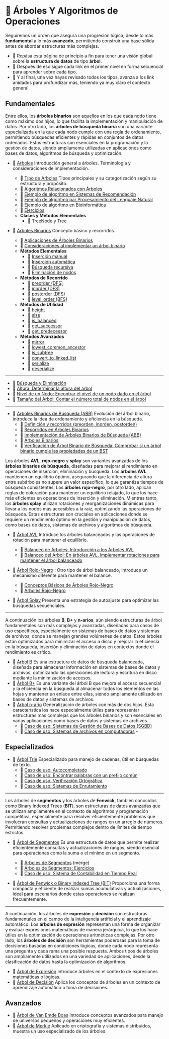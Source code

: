 # :file_folder: Árboles Y Algoritmos de Operaciones

Seguiremos un orden que asegura una progresión lógica, desde lo más **fundamental** a lo más **avanzado**, permitiendo construir una base sólida antes de abordar estructuras más complejas.  
- :file_folder: Repása esta página de principio a fin para tener una visión global sobre la **estructura de datos** de tipo **árbol**.
- :ledger: Después de eso sigue cada link en el primer nivel  en forma secuencial para aprender sobre cada tipo.   
- :page_with_curl: Y al final, una vez hayas revisado todos los tipos, avanza a los link anidados para profundizar más, teniendo ya muy claro el contexto general.

## Fundamentales

Entre ellos, los **árboles binarios** son aquellos en los que cada nodo tiene como máximo dos hijos, lo que facilita la implementación y manipulación de datos. Por otro lado, los **árboles de búsqueda binaria** son una variante especializada en la que cada nodo cumple con una regla de ordenamiento, permitiendo búsquedas eficientes y rápidas en conjuntos de datos ordenados. Estas estructuras son esenciales en la programación y la gestión de datos, siendo ampliamente utilizadas en aplicaciones como bases de datos, algoritmos de búsqueda y optimización.

- :ledger: [Arboles](../notebook/arboles/introduccion.ipynb) Introducción general a árboles. Terminología y consideraciones de implementación.
  - :page_with_curl: [Tipo de Árboles](../notebook/arboles/tipos-de-arboles.ipynb) Tipos principales y su categorización según su estructura y propósito.
  - :page_with_curl: [Algoritmos Relacionados con Árboles](../notebook/arboles/algoritmos-relacionados-con-arboles.ipynb)
  - :page_with_curl: [Ejemplo de algoritmo en Sistemas de Recomendación](../notebook/arboles/ejemplo-de-algoritmo-en-sistemas-de-recomendacion.ipynb)
  - :page_with_curl: [Ejemplo de algoritmo par Procesamiento del Lenguaje Natural](../notebook/arboles/ejemplo-de-algoritmo-par-procesamiento-del-lenguaje-natural.ipynb)
  - :page_with_curl: [Ejemplo de algoritmo en Bioinformática](../notebook/arboles/ejemplo-de-algoritmo-en-bioinformatica.ipynb)
  - :page_with_curl: [Ejercicios](/notebook/arboles/ejercicios.ipynb)  
  - **Clases y Métodos Elementales**
    - :page_with_curl: [TreeNode y Tree](/notebook/arboles/tree-elemental.ipynb)  



- :ledger: [Árboles Binarios](../notebook/arboles/arbol-binario.ipynb) Concepto básico y recorridos.
  - :page_with_curl: [Aplicaciones de Árboles Binarios](/notebook/arboles/aplicaciones-arboles-binarios.ipynb)
  - :page_with_curl: [Consideraciones al implementar un árbol binario](/notebook/arboles/consideraciones-al-implementar-un-arbol-binario.ipynb)
  - **Métodos Elementales**
    - :page_with_curl: [Inserción manual](/notebook/arboles/insercion-manual.ipynb)  
    - :page_with_curl: [Inserción automática](/notebook/arboles/insercion-automatica.ipynb)  
    - :page_with_curl: [Búsqueda recursiva](/notebook/arboles/busqueda-recursiva.ipynb)  
    - :page_with_curl: [Eliminación de nodos](/notebook/arboles/eliminacion-de-nodos.ipynb)  
  - **Métodos de Recorrido**
    - :page_with_curl: [preorder (DFS)](/notebook/arboles/implementacion-preorder.ipynb)
    - :page_with_curl: [inorder (DFS)](/notebook/arboles/implementacion-inorder.ipynb)
    - :page_with_curl: [postorder (DFS)](/notebook/arboles/implementacion-postorder.ipynb)
    - :page_with_curl: [level_order (BFS)](/notebook/arboles/implementacion-level_order.ipynb)
  - **Métodos de Utilidad**
    - :page_with_curl: [height](/notebook/arboles/implementacion-height.ipynb)
    - :page_with_curl: [size](/notebook/arboles/implementacion-size.ipynb)
    - :page_with_curl: [is_balanced](/notebook/arboles/implementacion-is_balanced.ipynb)
    - :page_with_curl: [get_successor](/notebook/arboles/implementacion-get_successor.ipynb)
    - :page_with_curl: [get_predecessor](/notebook/arboles/implementacion-get_predecessor.ipynb)
  - **Métodos Avanzados**
    - :page_with_curl: [mirror](/notebook/arboles/implementacion-mirror.ipynb)
    - :page_with_curl: [lowest_common_ancestor](/notebook/arboles/implementacion-lowest_common_ancestor.ipynb)
    - :page_with_curl: [is_subtree](/notebook/arboles/implementacion-is_subtree.ipynb)
    - :page_with_curl: [convert_to_linked_list](/notebook/arboles/implementacion-convert_to_linked_list.ipynb)
    - :page_with_curl: [serialize](/notebook/arboles/implementacion-serialize.ipynb)
    - :page_with_curl: [deserialize](/notebook/arboles/implementacion-deserialize.ipynb)

---

  - :page_with_curl: [Búsqueda y Eliminación](/notebook/implementacion-de-arboles/trees-busqueda-y-eliminacion.ipynb)  
  - :page_with_curl: [Altura: Determinar la altura del árbol](/notebook/implementacion-de-arboles/altura-determinar-la-altura-del-arbol.ipynb)  
  - :page_with_curl: [Nivel de un Nodo: Encontrar el nivel de un nodo dado en el árbol](/notebook/implementacion-de-arboles/nivel-de-un-nodo-encontrar-el-nivel-de-un-nodo-dado-en-el-arbol.ipynb)  
  - :page_with_curl: [Tamaño del Árbol: Contar el número total de nodos en el árbol](/notebook/implementacion-de-arboles/tamanno-del-arbol-contar-el-numero-total-de-nodos-en-el-arbol.ipynb)  

---

- :ledger: [Árboles Binarios de Búsqueda (ABB)](../notebook/arboles/arbol-binario-de-busqueda-abb.ipynb)  Evolución del árbol binario, introduce la idea de ordenamiento y eficiencia en la búsqueda.
  - :page_with_curl: [Definición y recorridos (preorden, inorden, postorden)](/notebook/implementacion-de-arboles/arboles-binarios-definicion-y-recorridos-preorden-inorden-postorden.ipynb)  
  - :page_with_curl: [Recorridos en Árboles Binarios](/notebook/algoritmos-de-arboles/recorridos-en-arboles-binarios.ipynb)  
  - :page_with_curl: [Implementación de Árboles Binarios de Búsqueda (ABB)](/notebook/algoritmos-de-arboles-arboles-binarios-de-busqueda/implementacion-de-arboles-binarios-de-busqueda-abb.ipynb)  
  - :page_with_curl: [Árboles Binarios](/notebook/algoritmos-de-arboles/arboles-binarios.ipynb)  
  - :page_with_curl: [Verificación de Árbol Binario de Búsqueda: Comprobar si un árbol binario cumple las propiedades de un BST](/notebook/implementacion-de-arboles/verificacion-de-arbol-binario-de-busqueda-comprobar-si-un-arbol-binario-cumple-las-propiedades-de-un-bst.ipynb)  

Los árboles **AVL**, **rojo-negro** y **splay** son variantes avanzadas de los **árboles binarios de búsqueda**, diseñadas para mejorar el rendimiento en operaciones de inserción, eliminación y búsqueda. Los **árboles AVL** mantienen un equilibrio óptimo, asegurando que la diferencia de altura entre subárboles no supere un valor específico, lo que garantiza tiempos de búsqueda consistentes. Los **árboles rojo-negro**, por otro lado, aplican reglas de coloración para mantener un equilibrio relajado, lo que los hace más eficientes en operaciones de inserción y eliminación. Mientras tanto, los **árboles splay** utilizan rotaciones y reorganizaciones dinámicas para llevar a los nodos más accesibles a la raíz, optimizando las operaciones de búsqueda. Estas estructuras son cruciales en aplicaciones donde se requiere un rendimiento óptimo en la gestión y manipulación de datos, como bases de datos, sistemas de archivos y algoritmos de búsqueda.

- :ledger: [Árbol AVL](../notebook/arboles/arbol-avl.ipynb)  Introduce los árboles balanceados y las operaciones de rotación para mantener el equilibrio.
  - :page_with_curl: [Balanceo de Árboles: Introducción a los Árboles AVL](/notebook/algoritmos-de-arboles-arboles-binarios-de-busqueda/balanceo-de-arboles-introduccion-a-los-arboles-av.ipynb)  
  - :page_with_curl: [Balanceo del Árbol: En árboles AVL, implementar rotaciones para mantener el árbol balanceado](/notebook/implementacion-de-arboles/balanceo-del-arbol-en-arboles-avl-implementar-rotaciones-para-mantener-el-arbol-balanceado.ipynb)  

- :ledger: [Árbol Rojo-Negro](../notebook/arboles/arbol-rojo-negro.ipynb) : Otro tipo de árbol balanceado, introduce un mecanismo diferente para mantener el balance.
  - :page_with_curl: [Conceptos Básicos de Árboles Rojo-Negro](/notebook/algoritmos-de-arboles-arboles-especializados/conceptos-basicos-de-arboles-rojo-negro.ipynb)  
  - :page_with_curl: [Árboles Rojo-Negro](/notebook/implementacion-de-arboles/arboles-rojo-negro.ipynb)  

- :ledger: [Árbol Splay](../notebook/arboles/arbol-splay.ipynb) Presenta una estrategia de autoajuste para optimizar las búsquedas secuenciales.

---

A continuación los árboles **B**, **B+** y **n-arios**, aún siendo estructuras de árbol fundamentales son más complejas y avanzadas, diseñadas para casos de uso específicos, especialmente en sistemas de bases de datos y sistemas de archivos, donde se manejan grandes volúmenes de datos. Estos árboles están optimizados para minimizar el acceso a disco y mejorar la eficiencia en la búsqueda, inserción y eliminación de datos en contextos donde el rendimiento es crítico.

- :ledger: [Árbol B](../notebook/arboles/arbol-b.ipynb) Es una estructura de datos de búsqueda balanceada, diseñada para almacenar información en sistemas de bases de datos y archivos, optimizando las operaciones de lectura y escritura en disco mediante la minimización de accesos. 
- :ledger: [Árbol B+](../notebook/arboles/arbol-b+.ipynb) Es una variante del árbol B que mejora el acceso secuencial y la eficiencia en la búsqueda al almacenar todos los elementos en las hojas y mantener un enlace entre ellas, siendo ampliamente utilizado en bases de datos y sistemas de archivos.
- :ledger: [Árbol n-ario](../notebook/arboles/arbol-n-ario.ipynb) Generalización de árboles con más de dos hijos. Esta característica los hace especialmente útiles para representar estructuras más complejas que los árboles binarios y son esenciales en varias aplicaciones como bases de datos y sistemas de archivos.
  - :page_with_curl: [Caso de uso: Sistemas de Gestión de Bases de Datos (SGBD)](/notebook/estructuras-de-datos-avanzadas/caso-de-uso-sistemas-de-gestion-de-bases-de-datos-sgbd.ipynb)  
  - :page_with_curl: [Caso de uso: Sistemas de archivos en computadoras](/notebook/estructuras-de-datos-avanzadas/caso-de-uso-sistemas-de-archivos-en-computadoras.ipynb)  - 


## Especializados

- :ledger: [Árbol Trie](../notebook/arboles/arbol-trie.ipynb)  Especializado para manejo de cadenas, útil en búsquedas de texto.
  - :page_with_curl: [Caso de uso: Autocompletado](/notebook/estructuras-de-datos-avanzadas/caso-de-uso-autocompletado.ipynb)  
  - :page_with_curl: [Caso de uso: Encontrar palabras con un prefijo común](/notebook/estructuras-de-datos-avanzadas/encontrar-palabras-con-un-prefijo-comun.ipynb)  
  - :page_with_curl: [Caso de uso: Verificación Ortográfica](/notebook/estructuras-de-datos-avanzadas/caso-de-uso-verificacion-ortografica.ipynb)  
  - :page_with_curl: [Caso de uso: Sistemas de Enrutamiento](/notebook/estructuras-de-datos-avanzadas/caso-de-uso-sistemas-de-enrutamiento.ipynb)

---

Los árboles de **segmentos** y los árboles de **Fenwick**, también conocidos como Binary Indexed Trees (**BIT**), son estructuras de datos avanzadas que se utilizan ampliamente en el contexto de algoritmos y programación competitiva, especialmente para resolver eficientemente problemas que involucran consultas y actualizaciones de rangos en un arreglo de números. Permitiendo resolver problemas complejos dentro de límites de tiempo estrictos.

- :ledger: [Árbol de Segmentos](../notebook/arboles/arbol-de-segmentos.ipynb)  Es una estructura de datos que permite realizar eficientemente consultas y actualizaciones de rangos, siendo esencial para operaciones como la suma o el mínimo en un segmento.
  - :page_with_curl: [Árboles de Segmentos](/notebook/implementacion-de-arboles/arboles-de-segmentos.ipynb) (merge)  
  - :page_with_curl: [Árboles de Segmentos: Ejercicios](/notebook/implementacion-de-arboles/arboles-de-segmentos-ejercicios.ipynb)  
  - :page_with_curl: [Caso de uso: Sistema de Contabilidad en Tiempo Real](/notebook/estructuras-de-datos-avanzadas/caso-de-uso-sistema-de-contabilidad-en-tiempo-real.ipynb)  

- :ledger: [Árbol de Fenwick o Binary Indexed Tree (BIT)](../notebook/arboles/arbol-de-fenwick-o-binary-indexed-tree-bit.ipynb) Proporciona una forma compacta y eficiente de realizar sumas acumulativas y actualizaciones, ideal para escenarios donde estas operaciones se realizan frecuentemente.

---

A continuación, los árboles de **expresión** y **decisión** son estructuras fundamentales en el campo de la inteligencia artificial y el aprendizaje automático. Los **árboles de expresión** representan una forma de organizar y evaluar expresiones matemáticas de manera jerárquica, lo que los hace útiles en la optimización de operaciones aritméticas complejas. Por otro lado, los **árboles de decisión** son herramientas poderosas para la toma de decisiones basadas en condiciones lógicas, donde cada nodo representa una pregunta y cada rama una posible respuesta. Ambos tipos de árboles son ampliamente utilizados en una variedad de aplicaciones, desde la clasificación de datos hasta la optimización de algoritmos.

- :ledger: [Árbol de Expresión](../notebook/arboles/arbol-de-expresion.ipynb) Introduce árboles en el contexto de expresiones matemáticas o lógicas.
- :ledger: [Árbol de Decisión](../notebook/arboles/arbol-de-decision.ipynb) Aplica los conceptos de árboles en un contexto de aprendizaje automático o toma de decisiones.

## Avanzados

- :ledger: [Árbol de Van Emde Boas](../notebook/arboles/arbol-de-van-emde-boas.ipynb)  Introduce conceptos avanzados para manejo de universos pequeños y operaciones muy eficientes.
- :ledger: [Árbol de Merkle](../notebook/arboles/arbol-de-merkle.ipynb)  Aplicado en criptografía y sistemas distribuidos, muestra un uso especializado de los árboles.